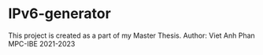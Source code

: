 # IPv6-generator
This project is created as a part of my Master Thesis.
Author: Viet Anh Phan MPC-IBE 2021-2023
